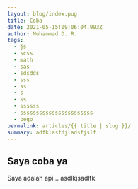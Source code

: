 ```yaml
---
layout: blog/index.pug
title: Coba
date: 2021-05-15T09:06:04.993Z
author: Muhammad D. R.
tags:
  - js
  - scss
  - math
  - sas
  - sdsdds
  - sss
  - ss
  - s
  - ss
  - ssssss
  - sssssssssssssssssssssss
  - bego
permalink: articles/{{ title | slug }}/
summary: adfklasfdjladsfjslf
---
```

## Saya coba ya

Saya adalah api... asdlkjsadlfk